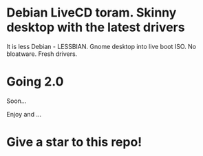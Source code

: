 # Debian LiveCD toram. Skinny desktop with the latest drivers

It is less Debian - LESSBIAN.
Gnome desktop into live boot ISO. No bloatware. Fresh drivers.

# Going 2.0
Soon...

Enjoy and ...
# Give a star to this repo!
